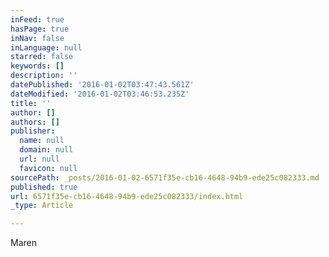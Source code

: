 ```yaml
---
inFeed: true
hasPage: true
inNav: false
inLanguage: null
starred: false
keywords: []
description: ''
datePublished: '2016-01-02T03:47:43.561Z'
dateModified: '2016-01-02T03:46:53.235Z'
title: ''
author: []
authors: []
publisher:
  name: null
  domain: null
  url: null
  favicon: null
sourcePath: _posts/2016-01-02-6571f35e-cb16-4648-94b9-ede25c082333.md
published: true
url: 6571f35e-cb16-4648-94b9-ede25c082333/index.html
_type: Article

---
```

Maren